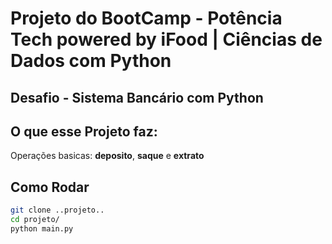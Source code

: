 # Projeto do BootCamp - Potência Tech powered by iFood | Ciências de Dados com Python
## Desafio - Sistema Bancário com Python

## O que esse Projeto faz:
Operações basicas: **deposito**, **saque** e **extrato**

## Como Rodar
```sh
git clone ..projeto..
cd projeto/
python main.py
```
